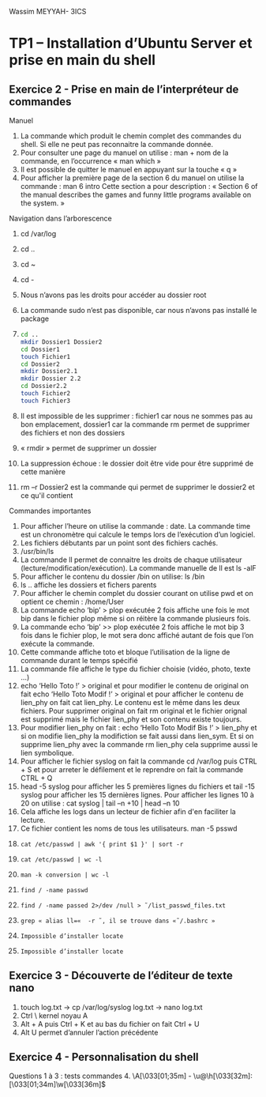 Wassim MEYYAH- 3ICS

# TP1 – Installation d’Ubuntu Server et prise en main du shell

## Exercice 2 - Prise en main de l’interpréteur de commandes 

Manuel
1.	  La commande which produit le chemin complet des commandes du shell. Si elle ne peut pas reconnaitre la commande donnée.
2.	  Pour consulter une page du manuel on utilise : man + nom de la commande, en l’occurrence « man which »
3.	  Il est possible de quitter le manuel en appuyant sur la touche « q »
4.	  Pour afficher la première page de la section 6 du manuel on utilise la commande : man 6 intro
	    Cette section a pour description : « Section 6 of the manual describes the games and funny little programs available on the system. »

Navigation dans l’arborescence
1.	  cd /var/log 
2.	  cd ..
3.	  cd ~
4.	  cd -
5.	  Nous n’avons pas les droits pour accéder au dossier root 
6.	  La commande sudo n’est pas disponible, car nous n’avons pas installé le package
7.	
      ```bash
      cd ..
      mkdir Dossier1 Dossier2
      cd Dossier1
      touch Fichier1
      cd Dossier2
      mkdir Dossier2.1
      mkdir Dossier 2.2
      cd Dossier2.2
      touch Fichier2
      touch Fichier3
      ```

8.	  Il est impossible de les supprimer : fichier1 car nous ne sommes pas au bon emplacement, dossier1 car la commande rm permet de supprimer des fichiers et non des dossiers
9.	  « rmdir » permet de supprimer un dossier
10.	  La suppression échoue : le dossier doit être vide pour être supprimé de cette manière
11.	  rm –r Dossier2 est la commande qui permet de supprimer le dossier2 et ce qu'il contient

Commandes importantes
1.	  Pour afficher l’heure on utilise la commande : date. La commande time est un chronomètre qui calcule le temps lors de l’exécution d’un logiciel.
2.	  Les fichiers débutants par un point sont des fichiers cachés.
3.	  /usr/bin/ls
4.	  La commande ll permet de connaitre les droits de chaque utilisateur (lecture/modification/exécution). La commande manuelle de ll est ls -alF
5.	  Pour afficher le contenu du dossier /bin on utilise: ls /bin 
6.	  ls .. affiche les dossiers et fichers parents
7.	  Pour afficher le chemin complet du dossier courant on utilise pwd et on optient ce chemin : /home/User
8.	  La commande echo ‘bip’ > plop exécutée 2 fois affiche une fois le mot bip dans le fichier plop même si on réitère la commande plusieurs fois.
9.	  La commande echo ‘bip’ >> plop exécutée 2 fois affiche le mot bip 3 fois dans le fichier plop, le mot sera donc affiché autant de fois que l’on exécute la commande.
10.	  Cette commande affiche toto et bloque l’utilisation de la ligne de commande durant le temps spécifié
11.	  La commande file affiche le type du fichier choisie (vidéo, photo, texte ...)
12.	  echo ‘Hello Toto !’ > original et pour modifier le contenu de original on fait echo ‘Hello Toto Modif !’ > original et pour afficher le contenu de lien_phy on fait cat lien_phy. Le contenu est le même dans les deux fichiers. Pour supprimer original on fait rm original et le fichier orignal est supprimé mais le fichier lien_phy et son contenu existe toujours.
13.	  Pour modifier lien_phy on fait : echo ‘Hello Toto Modif Bis !’ > lien_phy et si on modifie lien_phy la modifiction se fait aussi dans lien_sym. Et si on supprime lien_phy avec la commande rm lien_phy cela supprime aussi le lien symbolique. 
14.	  Pour afficher le fichier syslog on fait la commande cd /var/log puis CTRL + S et pour arreter le défilement et le reprendre on fait la commande CTRL + Q
15.	  head -5 syslog pour afficher les 5 premières lignes du fichiers et tail -15 syslog pour afficher les 15 dernières lignes. Pour afficher les lignes 10 à 20 on utilise : cat syslog | tail –n +10 | head –n 10
16.	  Cela affiche les logs dans un lecteur de fichier afin d'en faciliter la lecture.
17.	  Ce fichier contient les noms de tous les utilisateurs. man -5 psswd
18. 	cat /etc/passwd | awk '{ print $1 }' | sort -r
19. 	cat /etc/passwd | wc -l
20. 	man -k conversion | wc -l
21. 	find / -name passwd
22. 	find / -name passed 2>/dev /null > ˜/list_passwd_files.txt
23. 	grep « alias ll=«  -r ˜, il se trouve dans «˜/.bashrc »
24. 	Impossible d’installer locate
25. 	Impossible d’installer locate
 
## Exercice 3 - Découverte de l’éditeur de texte nano 
1.	  touch log.txt -> cp /var/log/syslog log.txt -> nano log.txt
2.	  Ctrl \ kernel noyau A
3. 	  Alt + A puis Ctrl + K et au bas du fichier on fait Ctrl + U 	 
4.	  Alt U permet d’annuler l’action précédente

## Exercice 4 - Personnalisation du shell 

Questions 1 à 3 : tests commandes 
4.    \A[\033[01;35m] - \u@\h[\033[32m]:[\033[01;34m]\w[\033[36m]$

